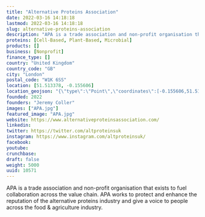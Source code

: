 ```yaml
---
title: "Alternative Proteins Association"
date: 2022-03-16 14:18:18
lastmod: 2022-03-16 14:18:18
slug: alternative-proteins-association
description: "APA is a trade association and non-profit organisation that exists to fuel collaboration across the value chain. APA works to protect and enhance the reputation of the alternative proteins industry and give a voice to people across the food & agriculture industry."
proteins: [Cell-Based, Plant-Based, Microbial]
products: []
business: [Nonprofit]
finance_type: []
country: "United Kingdom"
country_code: "GB"
city: "London"
postal_code: "W1K 6SS"
location: [51.513378, -0.155606]
location_geojson: "{\"type\":\"Point\",\"coordinates\":[-0.155606,51.513378]}"
founded: 2022
founders: "Jeremy Coller"
images: ["APA.jpg"]
featured_image: "APA.jpg"
website: https://www.alternativeproteinsassociation.com/
linkedin: 
twitter: https://twitter.com/altproteinsuk
instagram: https://www.instagram.com/altproteinsuk/
facebook: 
youtube: 
crunchbase: 
draft: false
weight: 5000
uuid: 10571
---
```

APA is a trade association and non-profit organisation that exists to fuel collaboration across the value chain. APA works to protect and enhance the reputation of the alternative proteins industry and give a voice to people across the food & agriculture industry.
